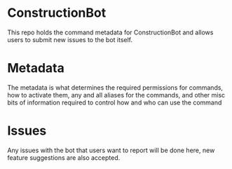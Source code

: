 # ConstructionBot
This repo holds the command metadata for ConstructionBot and allows users to submit new issues to the bot itself.

# Metadata
The metadata is what determines the required permissions for commands, how to activate them, any and all aliases for the commands, and other misc bits of information required to control how and who can use the command

# Issues
Any issues with the bot that users want to report will be done here, new feature suggestions are also accepted.
